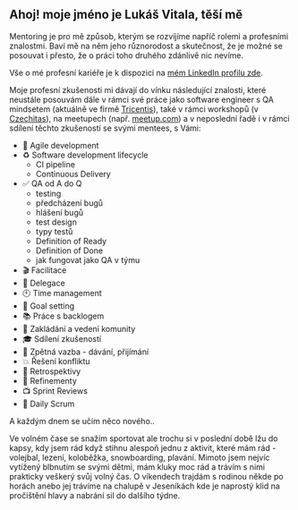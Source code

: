 ## Ahoj! moje jméno je Lukáš Vitala, těší mě
Mentoring je pro mě způsob, kterým se rozvíjíme napříč rolemi a profesními znalostmi. Baví mě na něm jeho různorodost a skutečnost, že je možné se posouvat i přesto, že o práci toho druhého zdánlivě nic nevíme.

Vše o mé profesní kariéře je k dispozici na [mém LinkedIn profilu zde](https://www.linkedin.com/in/lukas-vitala-78121061/).

Moje profesní zkušenosti mi dávají do vínku následující znalosti, které neustále posouvám dále v rámci své práce jako software engineer s QA mindsetem (aktuálně ve firmě [Tricentis](https://www.tricentis.com/products?utm_source=google&utm_medium=paidsearch&utm_campaign=Tricentis_Search_Brand_High_EMEA_EN&utm_term=tricentis&gclid=CjwKCAiA_6yfBhBNEiwAkmXy54V6Hj-DVl6i1vpJKdFwvLDsDNJwYoPbLjFxaMp0vf4ukUxFq3T2OxoCpCEQAvD_BwE)), také v rámci workshopů (v [Czechitas](https://www.czechitas.cz)), na meetupech (např. [meetup.com](https://www.meetup.com/techmeetupostrava/)) a v neposlední řadě i v rámci sdílení těchto zkušeností se svými mentees, s Vámi:
* 🚀 Agile development
* ♻️ Software development lifecycle
  * CI pipeline
  * Continuous Delivery
* ✅ QA od A do Q
  * testing
  * předcházení bugů
  * hlášení bugů
  * test design
  * typy testů
  * Definition of Ready
  * Definition of Done
  * jak fungovat jako QA v týmu
* 🎬 Facilitace
* 🐝 Delegace
* 🕙 Time management
* 🎯 Goal setting
* 📚 Práce s backlogem
* 👥 Zakládání a vedení komunity
* 🎓 Sdílení zkušeností
* 📣 Zpětná vazba - dávání, přijímání
* 💥 Řešení konfliktu
* 📝 Retrospektivy
* 🔪 Refinementy
* 📺 Sprint Reviews
* 📅 Daily Scrum

A každým dnem se učím něco nového..

Ve volném čase se snažím sportovat ale trochu si v poslední době lžu do kapsy, kdy jsem rád když stihnu alespoň jednu z aktivit, které mám rád - volejbal, lezení, koloběžka, snowboarding, plavání.
Mimoto jsem nejvíc vytížený blbnutím se svými dětmi, mám kluky moc rád a trávím s nimi prakticky veškerý svůj volný čas.
O víkendech trajdám s rodinou někde po horách anebo jej trávíme na chalupě v Jeseníkách kde je naprostý klid na pročištění hlavy a nabrání sil do dalšího týdne.

